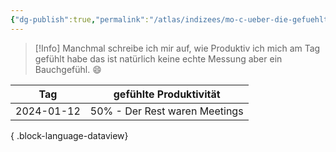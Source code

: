 ```yaml
---
{"dg-publish":true,"permalink":"/atlas/indizees/mo-c-ueber-die-gefuehlte-produktivitaet/","tags":["class/index"],"noteIcon":""}
---
```


> [!Info] Manchmal schreibe ich mir auf, wie Produktiv ich mich am Tag gefühlt habe 
> das ist natürlich keine echte Messung aber ein Bauchgefühl. 😄

| Tag        | gefühlte Produktivität        |
| ---------- | ----------------------------- |
| 2024-01-12 | 50% - Der Rest waren Meetings |

{ .block-language-dataview}
